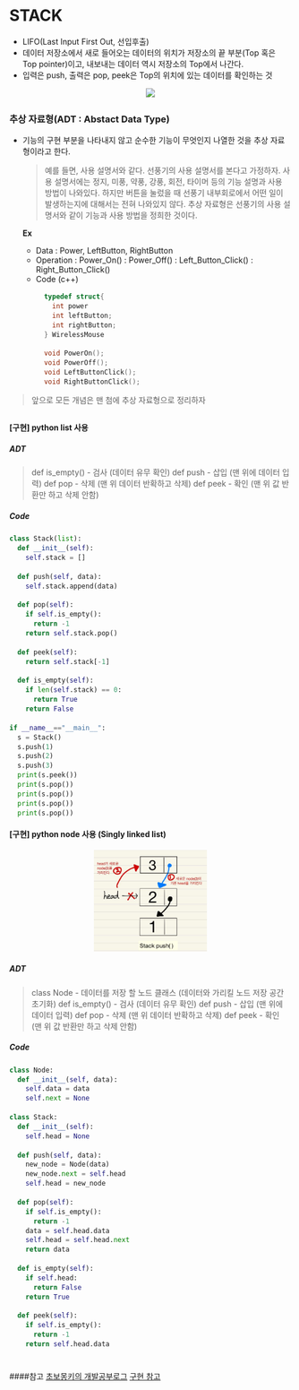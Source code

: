 # STACK
- LIFO(Last Input First Out, 선입후출)
- 데이터 저장소에서 새로 들어오는 데이터의 위치가 저장소의 끝 부분(Top 혹은 Top pointer)이고, 내보내는 데이터 역시 저장소의 Top에서 나간다.   
- 입력은 push, 출력은 pop, peek은 Top의 위치에 있는 데이터를 확인하는 것
<center><img src=https://wayhome25.github.io/assets/post-img/cs/stack.jpg width=40%></center>

### 추상 자료형(ADT : Abstact Data Type)
- 기능의 구현 부분을 나타내지 않고 순수한 기능이 무엇인지 나열한 것을 추상 자료형이라고 한다.
  > 예를 들면, 사용 설명서와 같다.
  선풍기의 사용 설명서를 본다고 가정하자. 사용 설명서에는 정지, 미풍, 약풍, 강풍, 회전, 타이머 등의 기능 설명과 사용 방법이 나와있다.
  하지만 버튼을 눌렀을 때 선풍기 내부회로에서 어떤 일이 발생하는지에 대해서는 전혀 나와있지 않다.
  추상 자료형은 선풍기의 사용 설명서와 같이 기능과 사용 방법을 정희한 것이다.

  **Ex**
  - Data
    : Power, LeftButton, RightButton
  - Operation
    : Power_On()
    : Power_Off()
    : Left_Button_Click()
    : Right_Button_Click()
  - Code (c++)
    ```c++
      typedef struct{
        int power
        int leftButton;
        int rightButton;
      } WirelessMouse

      void PowerOn();
      void PowerOff();
      void LeftButtonClick();
      void RightButtonClick();
    ```
> 앞으로 모든 개념은 맨 첨에 추상 자료형으로 정리하자   
##
#### [구현] python list 사용

##### ADT
>def is_empty() - 검사 (데이터 유무 확인)
def push - 삽입 (맨 위에 데이터 입력)
def pop - 삭제 (맨 위 데이터 반확하고 삭제)
def peek - 확인 (맨 위 값 반환만 하고 삭제 안함)

##### Code
```python
class Stack(list):
  def __init__(self):
    self.stack = []

  def push(self, data):
    self.stack.append(data)

  def pop(self):
    if self.is_empty():
      return -1
    return self.stack.pop()

  def peek(self):
    return self.stack[-1]

  def is_empty(self):
    if len(self.stack) == 0:
      return True
    return False

if __name__=="__main__":
  s = Stack()
  s.push(1)
  s.push(2)
  s.push(3)
  print(s.peek())
  print(s.pop())
  print(s.pop())
  print(s.pop())
  print(s.pop())
```
#### [구현] python node 사용 (Singly linked list)

<center><img src=img/SinglyLinkedList.jpg width=40%></center>

##### ADT
>class Node - 데이터를 저장 할 노드 클래스 (데이터와 가리킬 노드 저장 공간 초기화)
def is_empty() - 검사 (데이터 유무 확인)
def push - 삽입 (맨 위에 데이터 입력)
def pop - 삭제 (맨 위 데이터 반확하고 삭제)
def peek - 확인 (맨 위 값 반환만 하고 삭제 안함)

##### Code
```python
class Node:
  def __init__(self, data):
    self.data = data
    self.next = None

class Stack:
  def __init__(self):
    self.head = None

  def push(self, data):
    new_node = Node(data)
    new_node.next = self.head
    self.head = new_node

  def pop(self):
    if self.is_empty():
      return -1
    data = self.head.data
    self.head = self.head.next
    return data

  def is_empty(self):
    if self.head:
      return False
    return True

  def peek(self):
    if self.is_empty():
      return -1
    return self.head.data
```

#
####참고
[초보몽키의 개발공부로그](https://wayhome25.github.io/cs/2017/04/18/cs-20/)
[구현 참고](https://daimhada.tistory.com/105)
